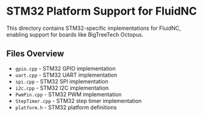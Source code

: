 # STM32 Platform Support for FluidNC

This directory contains STM32-specific implementations for FluidNC, enabling support for boards like BigTreeTech Octopus.

## Files Overview

- `gpio.cpp` - STM32 GPIO implementation
- `uart.cpp` - STM32 UART implementation  
- `spi.cpp` - STM32 SPI implementation
- `i2c.cpp` - STM32 I2C implementation
- `PwmPin.cpp` - STM32 PWM implementation
- `StepTimer.cpp` - STM32 step timer implementation
- `platform.h` - STM32 platform definitions